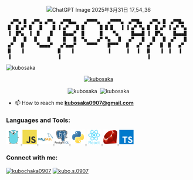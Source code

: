 <!-- [![My Qiita posts](https://qiita-badge.apiapi.app/s/Kubosaka/posts.svg)](http://qiita.com/Kubosaka) -->

<div align="center">
  
![ChatGPT Image 2025年3月31日 17_54_36](https://github.com/user-attachments/assets/b930919b-88ba-4546-be02-e17ba5d0bc22)

</div>

<div align="center">
  
```
 ▄▀▀▄ █  ▄▀▀▄ ▄▀▀▄  ▄▀▀█▄▄   ▄▀▀▀▀▄   ▄▀▀▀▀▄  ▄▀▀█▄   ▄▀▀▄ █  ▄▀▀█▄  
█  █ ▄▀ █   █    █ ▐ ▄▀   █ █      █ █ █   ▐ ▐ ▄▀ ▀▄ █  █ ▄▀ ▐ ▄▀ ▀▄ 
▐  █▀▄  ▐  █    █    █▄▄▄▀  █      █    ▀▄     █▄▄▄█ ▐  █▀▄    █▄▄▄█ 
  █   █   █    █     █   █  ▀▄    ▄▀ ▀▄   █   ▄▀   █   █   █  ▄▀   █ 
▄▀   █     ▀▄▄▄▄▀   ▄▀▄▄▄▀    ▀▀▀▀    █▀▀▀   █   ▄▀  ▄▀   █  █   ▄▀  
█    ▐             █    ▐             ▐      ▐   ▐   █    ▐  ▐   ▐   
▐                  ▐                                 ▐               
```

</div>

<p align="left"> <img src="https://komarev.com/ghpvc/?username=kubosaka&label=Profile%20views&color=0e75b6&style=flat" alt="kubosaka" /> </p>

<p align="center"> <a href="https://github.com/ryo-ma/github-profile-trophy"><img src="https://github-profile-trophy.vercel.app/?username=kubosaka" alt="kubosaka" /></a> </p>

<p align="center"><img align="center" s src="https://github-readme-stats.vercel.app/api/top-langs?username=kubosaka&show_icons=true&locale=en&layout=compact" alt="kubosaka" /> &nbsp;<img align="center" src="https://github-readme-stats.vercel.app/api?username=kubosaka&show_icons=true&locale=en" alt="kubosaka" /></p>

- 📫 How to reach me **kubosaka0907@gmail.com**

<h3 align="left">Languages and Tools:</h3>
<p align="left"> <a href="https://golang.org" target="_blank" rel="noreferrer"> <img src="https://raw.githubusercontent.com/devicons/devicon/master/icons/go/go-original.svg" alt="go" width="40" height="40"/> </a> <a href="https://developer.mozilla.org/en-US/docs/Web/JavaScript" target="_blank" rel="noreferrer"> <img src="https://raw.githubusercontent.com/devicons/devicon/master/icons/javascript/javascript-original.svg" alt="javascript" width="40" height="40"/> </a> <a href="https://www.mysql.com/" target="_blank" rel="noreferrer"> <img src="https://raw.githubusercontent.com/devicons/devicon/master/icons/mysql/mysql-original-wordmark.svg" alt="mysql" width="40" height="40"/> </a> <a href="https://www.postgresql.org" target="_blank" rel="noreferrer"> <img src="https://raw.githubusercontent.com/devicons/devicon/master/icons/postgresql/postgresql-original-wordmark.svg" alt="postgresql" width="40" height="40"/> </a> <a href="https://www.python.org" target="_blank" rel="noreferrer"> <img src="https://raw.githubusercontent.com/devicons/devicon/master/icons/python/python-original.svg" alt="python" width="40" height="40"/> </a> <a href="https://reactjs.org/" target="_blank" rel="noreferrer"> <img src="https://raw.githubusercontent.com/devicons/devicon/master/icons/react/react-original-wordmark.svg" alt="react" width="40" height="40"/> </a> <a href="https://www.ruby-lang.org/en/" target="_blank" rel="noreferrer"> <img src="https://raw.githubusercontent.com/devicons/devicon/master/icons/ruby/ruby-original.svg" alt="ruby" width="40" height="40"/> </a> <a href="https://www.typescriptlang.org/" target="_blank" rel="noreferrer"> <img src="https://raw.githubusercontent.com/devicons/devicon/master/icons/typescript/typescript-original.svg" alt="typescript" width="40" height="40"/> </a> </p>

<h3 align="left">Connect with me:</h3>
<p align="left"> <a href="https://twitter.com/kubochaka0907" target="blank"><img align="center" src="https://raw.githubusercontent.com/rahuldkjain/github-profile-readme-generator/master/src/images/icons/Social/twitter.svg" alt="kubochaka0907" height="30" width="40" /></a> <a href="https://instagram.com/kubo.s.0907" target="blank"><img align="center" src="https://raw.githubusercontent.com/rahuldkjain/github-profile-readme-generator/master/src/images/icons/Social/instagram.svg" alt="kubo.s.0907" height="30" width="40" /></a>
</p>

